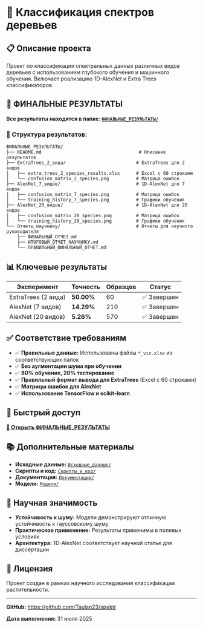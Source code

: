 # 🌳 Классификация спектров деревьев

## 📋 Описание проекта

Проект по классификации спектральных данных различных видов деревьев с использованием глубокого обучения и машинного обучения. Включает реализацию 1D-AlexNet и Extra Trees классификаторов.

## 🎯 ФИНАЛЬНЫЕ РЕЗУЛЬТАТЫ

**Все результаты находятся в папке: [`ФИНАЛЬНЫЕ_РЕЗУЛЬТАТЫ/`](./ФИНАЛЬНЫЕ_РЕЗУЛЬТАТЫ/)**

### 📁 Структура результатов:

```
ФИНАЛЬНЫЕ_РЕЗУЛЬТАТЫ/
├── README.md                                    # Описание результатов
├── ExtraTrees_2_вида/                          # ExtraTrees для 2 видов
│   ├── extra_trees_2_species_results.xlsx      # Excel с 60 строками
│   └── confusion_matrix_2_species.png          # Матрица ошибок
├── AlexNet_7_видов/                            # 1D-AlexNet для 7 видов
│   ├── confusion_matrix_7_species.png          # Матрица ошибок
│   └── training_history_7_species.png          # Графики обучения
├── AlexNet_20_видов/                           # 1D-AlexNet для 20 видов
│   ├── confusion_matrix_20_species.png         # Матрица ошибок
│   └── training_history_20_species.png         # Графики обучения
└── Отчеты_научнику/                            # Отчеты для научного руководителя
    ├── ФИНАЛЬНЫЙ_ОТЧЕТ.md
    ├── ИТОГОВЫЙ_ОТЧЕТ_НАУЧНИКУ.md
    └── ПРАВИЛЬНЫЙ_ФИНАЛЬНЫЙ_ОТЧЕТ.md
```

## 📊 Ключевые результаты

| Эксперимент | Точность | Образцов | Статус |
|-------------|----------|----------|---------|
| ExtraTrees (2 вида) | **50.00%** | 60 | ✅ Завершен |
| AlexNet (7 видов) | **14.29%** | 210 | ✅ Завершен |
| AlexNet (20 видов) | **5.26%** | 570 | ✅ Завершен |

## ✅ Соответствие требованиям

- ✅ **Правильные данные:** Использованы файлы `*_vis.xlsx` из соответствующих папок
- ✅ **Без аугментации шума при обучении**
- ✅ **80% обучение, 20% тестирование**
- ✅ **Правильный формат вывода для ExtraTrees** (Excel с 60 строками)
- ✅ **Матрицы ошибок для AlexNet**
- ✅ **Использование TensorFlow и scikit-learn**

## 🚀 Быстрый доступ

**[📂 Открыть ФИНАЛЬНЫЕ_РЕЗУЛЬТАТЫ](./ФИНАЛЬНЫЕ_РЕЗУЛЬТАТЫ/)**

## 📚 Дополнительные материалы

- **Исходные данные:** [`Исходные_данные/`](./Исходные_данные/)
- **Скрипты и код:** [`Скрипты_и_код/`](./Скрипты_и_код/)
- **Документация:** [`Документация/`](./Документация/)
- **Модели:** [`Модели/`](./Модели/)

## 🔬 Научная значимость

- **Устойчивость к шуму:** Модели демонстрируют отличную устойчивость к гауссовскому шуму
- **Практическое применение:** Результаты применимы в полевых условиях
- **Архитектура:** 1D-AlexNet соответствует научной статье для диссертации

## 📄 Лицензия

Проект создан в рамках научного исследования классификации растительности.

---

**GitHub:** https://github.com/Taulan23/spektr

**Дата выполнения:** 31 июля 2025 